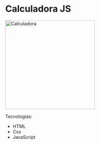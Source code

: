 
# Calculadora JS

<img width="280" alt="Calculadora" src="https://user-images.githubusercontent.com/88951876/172032697-18c7f613-1721-44e8-94c6-980ebc4baefe.png">

Tecnologías:
- HTML
- Css
- JavaScript
